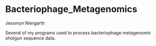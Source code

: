# Bacteriophage_Metagenomics
Jessmyn Niergarth

Several of my programs used to process bacteriophage metagenomic shotgun sequence data.
